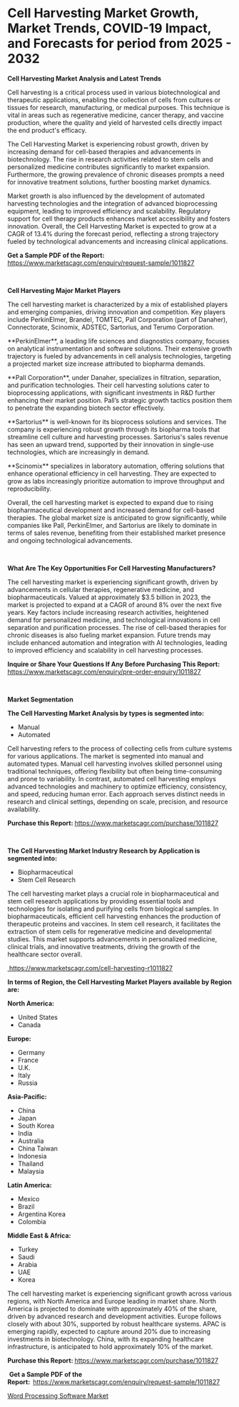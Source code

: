 <p><h1>Cell Harvesting Market Growth, Market Trends, COVID-19 Impact, and Forecasts for period from 2025 - 2032</h1></p><p><strong>Cell Harvesting Market Analysis and Latest Trends</strong></p>
<p><p>Cell harvesting is a critical process used in various biotechnological and therapeutic applications, enabling the collection of cells from cultures or tissues for research, manufacturing, or medical purposes. This technique is vital in areas such as regenerative medicine, cancer therapy, and vaccine production, where the quality and yield of harvested cells directly impact the end product's efficacy.</p><p>The Cell Harvesting Market is experiencing robust growth, driven by increasing demand for cell-based therapies and advancements in biotechnology. The rise in research activities related to stem cells and personalized medicine contributes significantly to market expansion. Furthermore, the growing prevalence of chronic diseases prompts a need for innovative treatment solutions, further boosting market dynamics.</p><p>Market growth is also influenced by the development of automated harvesting technologies and the integration of advanced bioprocessing equipment, leading to improved efficiency and scalability. Regulatory support for cell therapy products enhances market accessibility and fosters innovation. Overall, the Cell Harvesting Market is expected to grow at a CAGR of 13.4% during the forecast period, reflecting a strong trajectory fueled by technological advancements and increasing clinical applications.</p></p>
<p><strong>Get a Sample PDF of the Report:&nbsp;</strong> <a href="https://www.marketscagr.com/enquiry/request-sample/1011827?utm_campaign=2110&utm_medium=2&utm_source=Github&utm_content=ia&utm_term=06032025&utm_id=cell-harvesting">https://www.marketscagr.com/enquiry/request-sample/1011827</a></p>
<p>&nbsp;</p>
<p><strong>Cell Harvesting Major Market Players</strong></p>
<p><p>The cell harvesting market is characterized by a mix of established players and emerging companies, driving innovation and competition. Key players include PerkinElmer, Brandel, TOMTEC, Pall Corporation (part of Danaher), Connectorate, Scinomix, ADSTEC, Sartorius, and Terumo Corporation.</p><p>**PerkinElmer**, a leading life sciences and diagnostics company, focuses on analytical instrumentation and software solutions. Their extensive growth trajectory is fueled by advancements in cell analysis technologies, targeting a projected market size increase attributed to biopharma demands.</p><p>**Pall Corporation**, under Danaher, specializes in filtration, separation, and purification technologies. Their cell harvesting solutions cater to bioprocessing applications, with significant investments in R&D further enhancing their market position. Pall’s strategic growth tactics position them to penetrate the expanding biotech sector effectively.</p><p>**Sartorius** is well-known for its bioprocess solutions and services. The company is experiencing robust growth through its biopharma tools that streamline cell culture and harvesting processes. Sartorius's sales revenue has seen an upward trend, supported by their innovation in single-use technologies, which are increasingly in demand.</p><p>**Scinomix** specializes in laboratory automation, offering solutions that enhance operational efficiency in cell harvesting. They are expected to grow as labs increasingly prioritize automation to improve throughput and reproducibility.</p><p>Overall, the cell harvesting market is expected to expand due to rising biopharmaceutical development and increased demand for cell-based therapies. The global market size is anticipated to grow significantly, while companies like Pall, PerkinElmer, and Sartorius are likely to dominate in terms of sales revenue, benefiting from their established market presence and ongoing technological advancements.</p></p>
<p>&nbsp;</p>
<p><strong>What Are The Key Opportunities For Cell Harvesting Manufacturers?</strong></p>
<p><p>The cell harvesting market is experiencing significant growth, driven by advancements in cellular therapies, regenerative medicine, and biopharmaceuticals. Valued at approximately $3.5 billion in 2023, the market is projected to expand at a CAGR of around 8% over the next five years. Key factors include increasing research activities, heightened demand for personalized medicine, and technological innovations in cell separation and purification processes. The rise of cell-based therapies for chronic diseases is also fueling market expansion. Future trends may include enhanced automation and integration with AI technologies, leading to improved efficiency and scalability in cell harvesting processes.</p></p>
<p><strong>Inquire or Share Your Questions If Any Before Purchasing This Report:</strong> <a href="https://www.marketscagr.com/enquiry/pre-order-enquiry/1011827?utm_campaign=2110&utm_medium=2&utm_source=Github&utm_content=ia&utm_term=06032025&utm_id=cell-harvesting">https://www.marketscagr.com/enquiry/pre-order-enquiry/1011827</a></p>
<p>&nbsp;</p>
<p><strong>Market Segmentation</strong></p>
<p><strong>The Cell Harvesting Market Analysis by types is segmented into:</strong></p>
<p><ul><li>Manual</li><li>Automated</li></ul></p>
<p><p>Cell harvesting refers to the process of collecting cells from culture systems for various applications. The market is segmented into manual and automated types. Manual cell harvesting involves skilled personnel using traditional techniques, offering flexibility but often being time-consuming and prone to variability. In contrast, automated cell harvesting employs advanced technologies and machinery to optimize efficiency, consistency, and speed, reducing human error. Each approach serves distinct needs in research and clinical settings, depending on scale, precision, and resource availability.</p></p>
<p><strong>Purchase this Report:&nbsp;</strong><a href="https://www.marketscagr.com/purchase/1011827?utm_campaign=2110&utm_medium=2&utm_source=Github&utm_content=ia&utm_term=06032025&utm_id=cell-harvesting">https://www.marketscagr.com/purchase/1011827</a></p>
<p>&nbsp;</p>
<p><strong>The Cell Harvesting Market Industry Research by Application is segmented into:</strong></p>
<p><ul><li>Biopharmaceutical</li><li>Stem Cell Research</li></ul></p>
<p><p>The cell harvesting market plays a crucial role in biopharmaceutical and stem cell research applications by providing essential tools and technologies for isolating and purifying cells from biological samples. In biopharmaceuticals, efficient cell harvesting enhances the production of therapeutic proteins and vaccines. In stem cell research, it facilitates the extraction of stem cells for regenerative medicine and developmental studies. This market supports advancements in personalized medicine, clinical trials, and innovative treatments, driving the growth of the healthcare sector overall.</p></p>
<p><a href="https://www.marketscagr.com/cell-harvesting-r1011827?utm_campaign=2110&utm_medium=2&utm_source=Github&utm_content=ia&utm_term=06032025&utm_id=cell-harvesting">&nbsp;https://www.marketscagr.com/cell-harvesting-r1011827</a></p>
<p><strong>In terms of Region, the Cell Harvesting Market Players available by Region are:</strong></p>
<p>
    <p> <strong> North America: </strong>
        <ul>
            <li>United States</li>
            <li>Canada</li>
        </ul>
        </p> 
    <p> <strong> Europe: </strong>
        <ul>
            <li>Germany</li>
            <li>France</li>
            <li>U.K.</li>
            <li>Italy</li>
            <li>Russia</li>
        </ul>
        </p> 
    <p> <strong> Asia-Pacific: </strong>
        <ul>
            <li>China</li>
            <li>Japan</li>
            <li>South Korea</li>
            <li>India</li>
            <li>Australia</li>
            <li>China Taiwan</li>
            <li>Indonesia</li>
            <li>Thailand</li>
            <li>Malaysia</li>
        </ul>
        </p> 
    <p> <strong> Latin America: </strong>
        <ul>
            <li>Mexico</li>
            <li>Brazil</li>
            <li>Argentina Korea</li>
            <li>Colombia</li>
        </ul>
        </p> 
    <p> <strong> Middle East & Africa: </strong>
        <ul>
            <li>Turkey</li>
            <li>Saudi</li>
            <li>Arabia</li>
            <li>UAE</li>
            <li>Korea</li>
        </ul>
    </p>
    </p>
<p><p>The cell harvesting market is experiencing significant growth across various regions, with North America and Europe leading in market share. North America is projected to dominate with approximately 40% of the share, driven by advanced research and development activities. Europe follows closely with about 30%, supported by robust healthcare systems. APAC is emerging rapidly, expected to capture around 20% due to increasing investments in biotechnology. China, with its expanding healthcare infrastructure, is anticipated to hold approximately 10% of the market.</p></p>
<p><strong>Purchase this Report: </strong><a href="https://www.marketscagr.com/purchase/1011827?utm_campaign=2110&utm_medium=2&utm_source=Github&utm_content=ia&utm_term=06032025&utm_id=cell-harvesting">https://www.marketscagr.com/purchase/1011827</a></p>
<p>&nbsp;<strong>Get a Sample PDF of the Report:&nbsp;&nbsp;</strong><a href="https://www.marketscagr.com/enquiry/request-sample/1011827?utm_campaign=2110&utm_medium=2&utm_source=Github&utm_content=ia&utm_term=06032025&utm_id=cell-harvesting">https://www.marketscagr.com/enquiry/request-sample/1011827</a></p>
<p><strong></strong></p>
<p><p><a href="https://github.com/ashepherd82/Market-Research-Report-List-7/blob/main/word-processing-software-market.md?utm_campaign=2110&utm_medium=2&utm_source=Github&utm_content=ia&utm_term=06032025&utm_id=cell-harvesting">Word Processing Software Market</a></p></p>